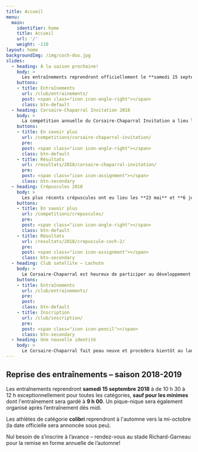```yaml
---
title: Accueil
menu:
  main:
    identifier: home
    title: Accueil
    url: '/'
    weight: -110
layout: home
backgroundImg: /img/coch-dos.jpg
slides:
  - heading: À la saison prochaine!
    body: >
      Les entraînements reprendront officiellement le **samedi 15 septembre 2018**.
    buttons:
    - title: Entraînements
      url: /club/entrainements/
      post: <span class="icon icon-angle-right"></span>
      class: btn-default
  - heading: Corsaire-Chaparral Invitation 2018
    body: >
      La compétition annuelle du Corsaire-Chaparral Invitation a lieu le **30 juin 2018**.
    buttons:
    - title: En savoir plus
      url: /competitions/corsaire-chaparral-invitation/
      pre: 
      post: <span class="icon icon-angle-right"></span>
      class: btn-default
    - title: Résultats
      url: /resultats/2018/corsaire-chaparral-invitation/
      pre: 
      post: <span class="icon icon-assignment"></span>
      class: btn-secondary
  - heading: Crépuscules 2018
    body: >
      Les plus récents crépuscules ont eu lieu les **23 mai** et **6 juin** 2018.
    buttons:
    - title: En savoir plus
      url: /competitions/crepuscules/
      pre: 
      post: <span class="icon icon-angle-right"></span>
      class: btn-default
    - title: Résultats
      url: /resultats/2018/crepuscule-coch-2/
      pre: 
      post: <span class="icon icon-assignment"></span>
      class: btn-secondary
  - heading: Club satellite – Lachute
    body: >
      Le Corsaire-Chaparral est heureux de participer au développement de l’athlétisme régional en lançant un nouveau club satellite à Lachute.
    buttons:
    - title: Entraînements
      url: /club/entrainements/
      pre: 
      post: 
      class: btn-default
    - title: Inscription
      url: /club/inscription/
      pre: 
      post: <span class="icon icon-pencil"></span>
      class: btn-secondary
  - heading: Une nouvelle identité
    body: >
      Le Corsaire-Chaparral fait peau neuve et procèdera bientôt au lancement de sa nouvelle identité visuelle. Restez à l'affût!
---
```


## Reprise des entraînements – saison 2018-2019

Les entraînements reprendront **samedi 15 septembre 2018** à de 10&nbsp;h&nbsp;30 à 12&nbsp;h exceptionnellement pour toutes les catégories, **sauf pour les minimes** dont l'entraînement sera gardé à **9 h 00**. Un pique-nique sera également organisé après l’entraînement dès midi.

Les athlètes de catégorie **colibri** reprendront à l'automne vers la mi-octobre (la date officielle sera annoncée sous peu).

Nul besoin de s’inscrire à l’avance – rendez-vous au stade Richard-Garneau pour la remise en forme annuelle de l’automne!
